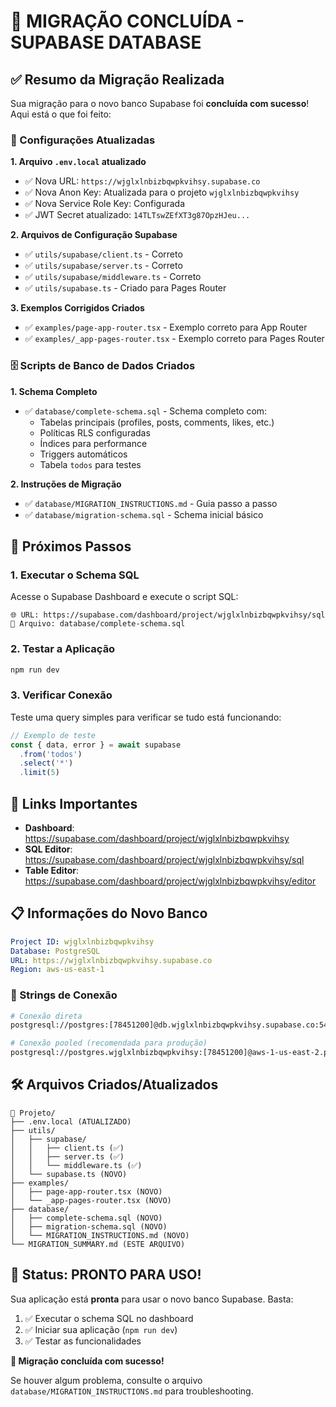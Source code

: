 # 🎉 MIGRAÇÃO CONCLUÍDA - SUPABASE DATABASE

## ✅ Resumo da Migração Realizada

Sua migração para o novo banco Supabase foi **concluída com sucesso**! Aqui está o que foi feito:

### 🔧 Configurações Atualizadas

**1. Arquivo `.env.local` atualizado**
- ✅ Nova URL: `https://wjglxlnbizbqwpkvihsy.supabase.co`
- ✅ Nova Anon Key: Atualizada para o projeto `wjglxlnbizbqwpkvihsy`
- ✅ Nova Service Role Key: Configurada
- ✅ JWT Secret atualizado: `14TLTswZEfXT3g87OpzHJeu...`

**2. Arquivos de Configuração Supabase**
- ✅ `utils/supabase/client.ts` - Correto
- ✅ `utils/supabase/server.ts` - Correto
- ✅ `utils/supabase/middleware.ts` - Correto
- ✅ `utils/supabase.ts` - Criado para Pages Router

**3. Exemplos Corrigidos Criados**
- ✅ `examples/page-app-router.tsx` - Exemplo correto para App Router
- ✅ `examples/_app-pages-router.tsx` - Exemplo correto para Pages Router

### 🗄️ Scripts de Banco de Dados Criados

**1. Schema Completo**
- ✅ `database/complete-schema.sql` - Schema completo com:
  - Tabelas principais (profiles, posts, comments, likes, etc.)
  - Políticas RLS configuradas
  - Índices para performance
  - Triggers automáticos
  - Tabela `todos` para testes

**2. Instruções de Migração**
- ✅ `database/MIGRATION_INSTRUCTIONS.md` - Guia passo a passo
- ✅ `database/migration-schema.sql` - Schema inicial básico

## 🚀 Próximos Passos

### 1. Executar o Schema SQL
Acesse o Supabase Dashboard e execute o script SQL:

```
🌐 URL: https://supabase.com/dashboard/project/wjglxlnbizbqwpkvihsy/sql
📁 Arquivo: database/complete-schema.sql
```

### 2. Testar a Aplicação
```bash
npm run dev
```

### 3. Verificar Conexão
Teste uma query simples para verificar se tudo está funcionando:

```typescript
// Exemplo de teste
const { data, error } = await supabase
  .from('todos')
  .select('*')
  .limit(5)
```

## 🔗 Links Importantes

- **Dashboard**: https://supabase.com/dashboard/project/wjglxlnbizbqwpkvihsy
- **SQL Editor**: https://supabase.com/dashboard/project/wjglxlnbizbqwpkvihsy/sql
- **Table Editor**: https://supabase.com/dashboard/project/wjglxlnbizbqwpkvihsy/editor

## 📋 Informações do Novo Banco

```yaml
Project ID: wjglxlnbizbqwpkvihsy
Database: PostgreSQL
URL: https://wjglxlnbizbqwpkvihsy.supabase.co
Region: aws-us-east-1
```

### 🔌 Strings de Conexão

```bash
# Conexão direta
postgresql://postgres:[78451200]@db.wjglxlnbizbqwpkvihsy.supabase.co:5432/postgres

# Conexão pooled (recomendada para produção)
postgresql://postgres.wjglxlnbizbqwpkvihsy:[78451200]@aws-1-us-east-2.pooler.supabase.com:6543/postgres
```

## 🛠️ Arquivos Criados/Atualizados

```
📁 Projeto/
├── .env.local (ATUALIZADO)
├── utils/
│   ├── supabase/
│   │   ├── client.ts (✅)
│   │   ├── server.ts (✅)
│   │   └── middleware.ts (✅)
│   └── supabase.ts (NOVO)
├── examples/
│   ├── page-app-router.tsx (NOVO)
│   └── _app-pages-router.tsx (NOVO)
├── database/
│   ├── complete-schema.sql (NOVO)
│   ├── migration-schema.sql (NOVO)
│   └── MIGRATION_INSTRUCTIONS.md (NOVO)
└── MIGRATION_SUMMARY.md (ESTE ARQUIVO)
```

## 🎯 Status: PRONTO PARA USO!

Sua aplicação está **pronta** para usar o novo banco Supabase. Basta:

1. ✅ Executar o schema SQL no dashboard
2. ✅ Iniciar sua aplicação (`npm run dev`)
3. ✅ Testar as funcionalidades

**🌟 Migração concluída com sucesso!** 

Se houver algum problema, consulte o arquivo `database/MIGRATION_INSTRUCTIONS.md` para troubleshooting.
